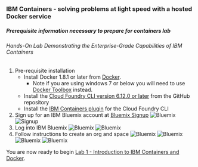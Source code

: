 ### IBM Containers - solving problems at light speed with a hosted Docker service
##### Prerequisite information necessary to prepare for containers lab
###### Hands-On Lab Demonstrating the Enterprise-Grade Capabilities of IBM Containers

1. Pre-requisite installation
    * Install Docker 1.8.1 or later from [Docker](https://www.docker.com/products/docker).  
      - Note if you are using windows 7 or below you will need to use [Docker Toolbox](https://www.docker.com/docker-toolbox) instead.
    * Install the [Cloud Foundry CLI version 6.12.0 or later][cloud-foundry-cli] from the GitHub repository
    * Install the [IBM Containers plugin][ibm-containers-cli] for the Cloud Foundry CLI
2. Sign up for an IBM Bluemix account at [Bluemix Signup][bluemix-signup-link]
   ![Bluemix](https://github.com/bainsy88/containers-denmark/raw/master/screenshots/1-bluemix-signup.jpg)
   ![Signup](https://github.com/bainsy88/containers-denmark/raw/master/screenshots/4-bluemix-trial.jpg)
3. Log into IBM Bluemix
     ![Bluemix](https://github.com/bainsy88/containers-denmark/raw/master/screenshots/2-bluemix-login.jpg)
     ![Bluemix](https://github.com/bainsy88/containers-denmark/raw/master/screenshots/3-bluemix-login.jpg)
4. Follow instructions to create an org and space
     ![Bluemix](https://github.com/bainsy88/containers-denmark/raw/master/screenshots/31-bluemix-wizard.jpg)
     ![Bluemix](https://github.com/bainsy88/containers-denmark/raw/master/screenshots/32-bluemix-wizard.jpg)
     ![Bluemix](https://github.com/bainsy88/containers-denmark/raw/master/screenshots/33-bluemix-wizard.jpg)
     ![Bluemix](https://github.com/bainsy88/containers-denmark/raw/master/screenshots/34-bluemix-wizard.jpg)

You are now ready to begin [Lab 1 - Introduction to IBM Containers and Docker](1-Intro-to-IBM-Containers-and-Docker.md).


[bluemix-signup-link]: https://console.eu-gb.bluemix.net
[cloud-foundry-cli]: https://github.com/cloudfoundry/cli/releases
[ibm-containers-cli]: https://console.eu-gb.bluemix.net/docs/containers/container_cli_cfic_install.html
